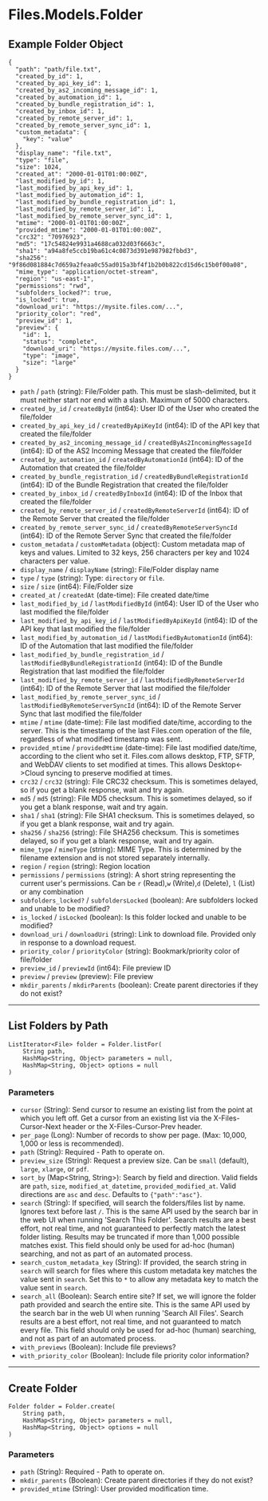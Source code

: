 # Files.Models.Folder

## Example Folder Object

```
{
  "path": "path/file.txt",
  "created_by_id": 1,
  "created_by_api_key_id": 1,
  "created_by_as2_incoming_message_id": 1,
  "created_by_automation_id": 1,
  "created_by_bundle_registration_id": 1,
  "created_by_inbox_id": 1,
  "created_by_remote_server_id": 1,
  "created_by_remote_server_sync_id": 1,
  "custom_metadata": {
    "key": "value"
  },
  "display_name": "file.txt",
  "type": "file",
  "size": 1024,
  "created_at": "2000-01-01T01:00:00Z",
  "last_modified_by_id": 1,
  "last_modified_by_api_key_id": 1,
  "last_modified_by_automation_id": 1,
  "last_modified_by_bundle_registration_id": 1,
  "last_modified_by_remote_server_id": 1,
  "last_modified_by_remote_server_sync_id": 1,
  "mtime": "2000-01-01T01:00:00Z",
  "provided_mtime": "2000-01-01T01:00:00Z",
  "crc32": "70976923",
  "md5": "17c54824e9931a4688ca032d03f6663c",
  "sha1": "a94a8fe5ccb19ba61c4c0873d391e987982fbbd3",
  "sha256": "9f86d081884c7d659a2feaa0c55ad015a3bf4f1b2b0b822cd15d6c15b0f00a08",
  "mime_type": "application/octet-stream",
  "region": "us-east-1",
  "permissions": "rwd",
  "subfolders_locked?": true,
  "is_locked": true,
  "download_uri": "https://mysite.files.com/...",
  "priority_color": "red",
  "preview_id": 1,
  "preview": {
    "id": 1,
    "status": "complete",
    "download_uri": "https://mysite.files.com/...",
    "type": "image",
    "size": "large"
  }
}
```

* `path` / `path`  (string): File/Folder path. This must be slash-delimited, but it must neither start nor end with a slash. Maximum of 5000 characters.
* `created_by_id` / `createdById`  (int64): User ID of the User who created the file/folder
* `created_by_api_key_id` / `createdByApiKeyId`  (int64): ID of the API key that created the file/folder
* `created_by_as2_incoming_message_id` / `createdByAs2IncomingMessageId`  (int64): ID of the AS2 Incoming Message that created the file/folder
* `created_by_automation_id` / `createdByAutomationId`  (int64): ID of the Automation that created the file/folder
* `created_by_bundle_registration_id` / `createdByBundleRegistrationId`  (int64): ID of the Bundle Registration that created the file/folder
* `created_by_inbox_id` / `createdByInboxId`  (int64): ID of the Inbox that created the file/folder
* `created_by_remote_server_id` / `createdByRemoteServerId`  (int64): ID of the Remote Server that created the file/folder
* `created_by_remote_server_sync_id` / `createdByRemoteServerSyncId`  (int64): ID of the Remote Server Sync that created the file/folder
* `custom_metadata` / `customMetadata`  (object): Custom metadata map of keys and values. Limited to 32 keys, 256 characters per key and 1024 characters per value.
* `display_name` / `displayName`  (string): File/Folder display name
* `type` / `type`  (string): Type: `directory` or `file`.
* `size` / `size`  (int64): File/Folder size
* `created_at` / `createdAt`  (date-time): File created date/time
* `last_modified_by_id` / `lastModifiedById`  (int64): User ID of the User who last modified the file/folder
* `last_modified_by_api_key_id` / `lastModifiedByApiKeyId`  (int64): ID of the API key that last modified the file/folder
* `last_modified_by_automation_id` / `lastModifiedByAutomationId`  (int64): ID of the Automation that last modified the file/folder
* `last_modified_by_bundle_registration_id` / `lastModifiedByBundleRegistrationId`  (int64): ID of the Bundle Registration that last modified the file/folder
* `last_modified_by_remote_server_id` / `lastModifiedByRemoteServerId`  (int64): ID of the Remote Server that last modified the file/folder
* `last_modified_by_remote_server_sync_id` / `lastModifiedByRemoteServerSyncId`  (int64): ID of the Remote Server Sync that last modified the file/folder
* `mtime` / `mtime`  (date-time): File last modified date/time, according to the server.  This is the timestamp of the last Files.com operation of the file, regardless of what modified timestamp was sent.
* `provided_mtime` / `providedMtime`  (date-time): File last modified date/time, according to the client who set it.  Files.com allows desktop, FTP, SFTP, and WebDAV clients to set modified at times.  This allows Desktop<->Cloud syncing to preserve modified at times.
* `crc32` / `crc32`  (string): File CRC32 checksum. This is sometimes delayed, so if you get a blank response, wait and try again.
* `md5` / `md5`  (string): File MD5 checksum. This is sometimes delayed, so if you get a blank response, wait and try again.
* `sha1` / `sha1`  (string): File SHA1 checksum. This is sometimes delayed, so if you get a blank response, wait and try again.
* `sha256` / `sha256`  (string): File SHA256 checksum. This is sometimes delayed, so if you get a blank response, wait and try again.
* `mime_type` / `mimeType`  (string): MIME Type.  This is determined by the filename extension and is not stored separately internally.
* `region` / `region`  (string): Region location
* `permissions` / `permissions`  (string): A short string representing the current user's permissions.  Can be `r` (Read),`w` (Write),`d` (Delete), `l` (List) or any combination
* `subfolders_locked?` / `subfoldersLocked`  (boolean): Are subfolders locked and unable to be modified?
* `is_locked` / `isLocked`  (boolean): Is this folder locked and unable to be modified?
* `download_uri` / `downloadUri`  (string): Link to download file. Provided only in response to a download request.
* `priority_color` / `priorityColor`  (string): Bookmark/priority color of file/folder
* `preview_id` / `previewId`  (int64): File preview ID
* `preview` / `preview`  (preview): File preview
* `mkdir_parents` / `mkdirParents`  (boolean): Create parent directories if they do not exist?


---

## List Folders by Path

```
ListIterator<File> folder = Folder.listFor(
    String path, 
    HashMap<String, Object> parameters = null,
    HashMap<String, Object> options = null
)
```

### Parameters

* `cursor` (String): Send cursor to resume an existing list from the point at which you left off.  Get a cursor from an existing list via the X-Files-Cursor-Next header or the X-Files-Cursor-Prev header.
* `per_page` (Long): Number of records to show per page.  (Max: 10,000, 1,000 or less is recommended).
* `path` (String): Required - Path to operate on.
* `preview_size` (String): Request a preview size.  Can be `small` (default), `large`, `xlarge`, or `pdf`.
* `sort_by` (Map<String, String>): Search by field and direction. Valid fields are `path`, `size`, `modified_at_datetime`, `provided_modified_at`.  Valid directions are `asc` and `desc`.  Defaults to `{"path":"asc"}`.
* `search` (String): If specified, will search the folders/files list by name. Ignores text before last `/`. This is the same API used by the search bar in the web UI when running 'Search This Folder'.  Search results are a best effort, not real time, and not guaranteed to perfectly match the latest folder listing.  Results may be truncated if more than 1,000 possible matches exist.  This field should only be used for ad-hoc (human) searching, and not as part of an automated process.
* `search_custom_metadata_key` (String): If provided, the search string in `search` will search for files where this custom metadata key matches the value sent in `search`.  Set this to `*` to allow any metadata key to match the value sent in `search`.
* `search_all` (Boolean): Search entire site?  If set, we will ignore the folder path provided and search the entire site.  This is the same API used by the search bar in the web UI when running 'Search All Files'.  Search results are a best effort, not real time, and not guaranteed to match every file.  This field should only be used for ad-hoc (human) searching, and not as part of an automated process.
* `with_previews` (Boolean): Include file previews?
* `with_priority_color` (Boolean): Include file priority color information?


---

## Create Folder

```
Folder folder = Folder.create(
    String path, 
    HashMap<String, Object> parameters = null,
    HashMap<String, Object> options = null
)
```

### Parameters

* `path` (String): Required - Path to operate on.
* `mkdir_parents` (Boolean): Create parent directories if they do not exist?
* `provided_mtime` (String): User provided modification time.
